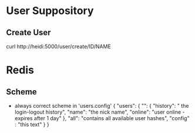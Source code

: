 # User Suppository

## Create User
curl http://heidi:5000/user/create/ID/NAME

# Redis

## Scheme
- always correct scheme in 'users.config'
{
    "users": {
        "<uid>": {
            "history": " the login-logout history", 
            "name": "the nick name", 
            "online": "user online -expires after 1 day"
        }, 
        "all": "contains all available user hashes",
	"config" : "this text"
    }
}
